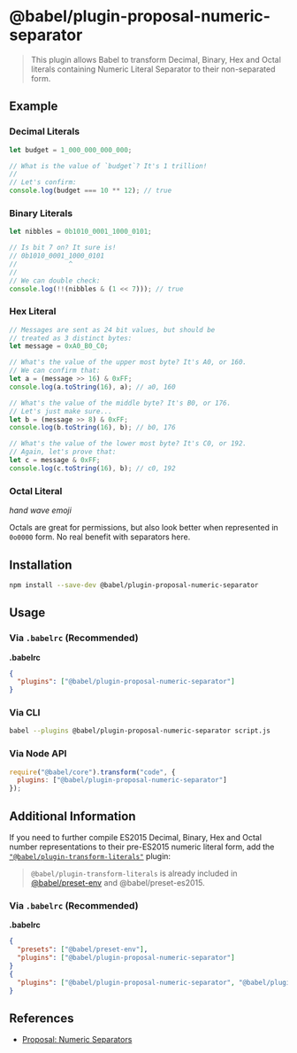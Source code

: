 # @babel/plugin-proposal-numeric-separator

> This plugin allows Babel to transform Decimal, Binary, Hex and Octal literals containing Numeric Literal Separator to their non-separated form.

## Example

### Decimal Literals

```js
let budget = 1_000_000_000_000;

// What is the value of `budget`? It's 1 trillion!
//
// Let's confirm:
console.log(budget === 10 ** 12); // true
```

### Binary Literals

```js
let nibbles = 0b1010_0001_1000_0101;

// Is bit 7 on? It sure is!
// 0b1010_0001_1000_0101
//             ^
//
// We can double check:
console.log(!!(nibbles & (1 << 7))); // true
```

### Hex Literal

```js
// Messages are sent as 24 bit values, but should be
// treated as 3 distinct bytes:
let message = 0xA0_B0_C0;

// What's the value of the upper most byte? It's A0, or 160.
// We can confirm that:
let a = (message >> 16) & 0xFF;
console.log(a.toString(16), a); // a0, 160

// What's the value of the middle byte? It's B0, or 176.
// Let's just make sure...
let b = (message >> 8) & 0xFF;
console.log(b.toString(16), b); // b0, 176

// What's the value of the lower most byte? It's C0, or 192.
// Again, let's prove that:
let c = message & 0xFF;
console.log(c.toString(16), b); // c0, 192
```

### Octal Literal

*hand wave emoji*

Octals are great for permissions, but also look better when represented in `0o0000` form. No real benefit with separators here.

## Installation

```sh
npm install --save-dev @babel/plugin-proposal-numeric-separator
```

## Usage

### Via `.babelrc` (Recommended)

**.babelrc**

```json
{
  "plugins": ["@babel/plugin-proposal-numeric-separator"]
}
```

### Via CLI

```sh
babel --plugins @babel/plugin-proposal-numeric-separator script.js
```

### Via Node API

```javascript
require("@babel/core").transform("code", {
  plugins: ["@babel/plugin-proposal-numeric-separator"]
});
```

## Additional Information

If you need to further compile ES2015 Decimal, Binary, Hex and Octal number representations to their pre-ES2015 numeric literal form, add the [`"@babel/plugin-transform-literals"`](http://babeljs.io/docs/plugins/transform-literals/) plugin:

> `@babel/plugin-transform-literals` is already included in [@babel/preset-env](https://github.com/babel/babel/tree/master/packages/babel-preset-env) and @babel/preset-es2015.

### Via `.babelrc` (Recommended)

**.babelrc**

```json
{
  "presets": ["@babel/preset-env"],
  "plugins": ["@babel/plugin-proposal-numeric-separator"]
}
{
  "plugins": ["@babel/plugin-proposal-numeric-separator", "@babel/plugin-transform-literals"]
}
```

## References

* [Proposal: Numeric Separators](https://github.com/samuelgoto/proposal-numeric-separator)
